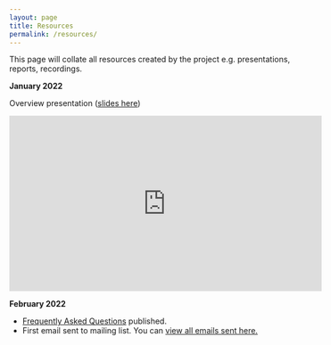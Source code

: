 ```yaml
---
layout: page
title: Resources
permalink: /resources/
---
```


This page will collate all resources created by the project e.g. presentations, reports, recordings. 

**January 2022**

Overview presentation ([slides here](https://doi.org/10.5281/zenodo.5846587)) 

<iframe width="560" height="315" src="https://www.youtube.com/embed/DjoFp8sH1QM" title="YouTube video player" frameborder="0" allow="accelerometer; autoplay; clipboard-write; encrypted-media; gyroscope; picture-in-picture" allowfullscreen></iframe>



**February 2022**

* [Frequently Asked Questions](/faq/) published.  
* First email sent to mailing list. You can [view all emails sent here.](https://us13.campaign-archive.com/home/?u=1cfa57a9f54737c238fcdcbb2&id=35f8280918) 
